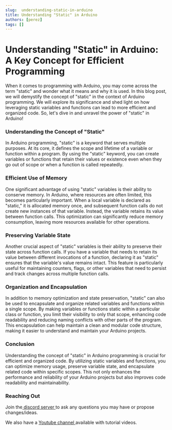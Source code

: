 ```yaml
---
slug:  understanding-static-in-arduino
title: Understanding "Static" in Arduino
authors: [perez]
tags: []
---
```

# Understanding "Static" in Arduino: A Key Concept for Efficient Programming

When it comes to programming with Arduino, you may come across the term "static" and wonder what it means and why it is used. In this blog post, we will demystify the concept of "static" in the context of Arduino programming. We will explore its significance and shed light on how leveraging static variables and functions can lead to more efficient and organized code. So, let's dive in and unravel the power of "static" in Arduino!

### Understanding the Concept of "Static"

In Arduino programming, "static" is a keyword that serves multiple purposes. At its core, it defines the scope and lifetime of a variable or function within a program. By using the "static" keyword, you can create variables or functions that retain their values or existence even when they go out of scope or when a function is called repeatedly.

### Efficient Use of Memory

One significant advantage of using "static" variables is their ability to conserve memory. In Arduino, where resources are often limited, this becomes particularly important. When a local variable is declared as "static," it is allocated memory once, and subsequent function calls do not create new instances of that variable. Instead, the variable retains its value between function calls. This optimization can significantly reduce memory consumption, leaving more resources available for other operations.

### Preserving Variable State

Another crucial aspect of "static" variables is their ability to preserve their state across function calls. If you have a variable that needs to retain its value between different invocations of a function, declaring it as "static" ensures that the variable's value remains intact. This feature is particularly useful for maintaining counters, flags, or other variables that need to persist and track changes across multiple function calls.

### Organization and Encapsulation

In addition to memory optimization and state preservation, "static" can also be used to encapsulate and organize related variables and functions within a single scope. By making variables or functions static within a particular class or function, you limit their visibility to only that scope, enhancing code readability and reducing naming conflicts with other parts of the program. This encapsulation can help maintain a clean and modular code structure, making it easier to understand and maintain your Arduino projects.

### Conclusion

Understanding the concept of "static" in Arduino programming is crucial for efficient and organized code. By utilizing static variables and functions, you can optimize memory usage, preserve variable state, and encapsulate related code within specific scopes. This not only enhances the performance and reliability of your Arduino projects but also improves code readability and maintainability.

### Reaching Out

Join the[ discord server ](/docs/intro)to ask any questions you may have or propose changes/ideas.

We also have a [Youtube channel ](https://www.youtube.com/@dynamicSuspense00)available with tutorial videos.
